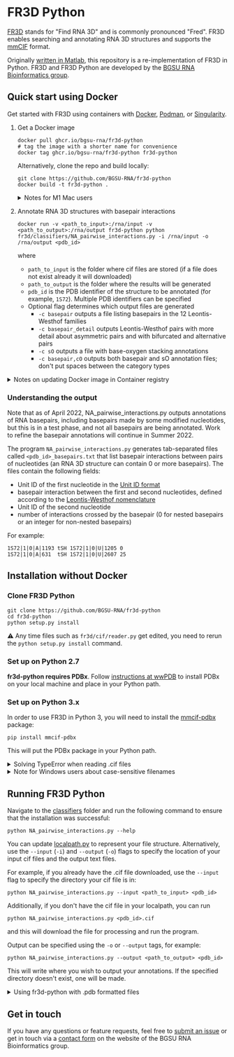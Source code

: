# FR3D Python

[FR3D](https://www.bgsu.edu/research/rna/software/fr3d.html) stands for "Find RNA 3D" and is commonly pronounced "Fred". FR3D enables searching and annotating RNA 3D structures and supports the [mmCIF](https://mmcif.wwpdb.org) format.

Originally [written in Matlab](https://github.com/BGSU-RNA/FR3D), this repository is a re-implementation of FR3D in Python. FR3D and FR3D Python are developed by the [BGSU RNA Bioinformatics group](http://rna.bgsu.edu).

## Quick start using Docker

Get started with FR3D using containers with [Docker](https://www.docker.com), [Podman](https://podman.io), or [Singularity](https://sylabs.io/guides/latest/user-guide/introduction.html).

1. Get a Docker image

    ```
    docker pull ghcr.io/bgsu-rna/fr3d-python
    # tag the image with a shorter name for convenience
    docker tag ghcr.io/bgsu-rna/fr3d-python fr3d-python
    ```

    Alternatively, clone the repo and build locally:

    ```
    git clone https://github.com/BGSU-RNA/fr3d-python
    docker build -t fr3d-python .
    ```

    <details>
      <summary>Notes for M1 Mac users</summary>      

      To build a Docker image on M1 Macs use [docker buildx](https://docs.docker.com/buildx/working-with-buildx/) to specify the target platform in order to be able to install all the dependencies:

      ```bash
      docker buildx install
      docker buildx build -t fr3d-python --platform linux/amd64 .
      ```
    </details>

2. Annotate RNA 3D structures with basepair interactions

    ```
    docker run -v <path_to_input>:/rna/input -v <path_to_output>:/rna/output fr3d-python python fr3d/classifiers/NA_pairwise_interactions.py -i /rna/input -o /rna/output <pdb_id>
    ```

    where

    - `path_to_input` is the folder where cif files are stored (if a file does not exist already it will downloaded)
    - `path_to_output` is the folder where the results will be generated
    - `pdb_id` is the PDB identifier of the structure to be annotated (for example, `1S72`). Multiple PDB identifiers can be specified
    - Optional flag determines which output files are generated
      - `-c basepair` outputs a file listing basepairs in the 12 Leontis-Westhof families
      - `-c basepair_detail` outputs Leontis-Westhof pairs with more detail about asymmetric pairs and with bifurcated and alternative pairs
      - `-c sO` outputs a file with base-oxygen stacking annotations
      - `-c basepair,cO` outputs both basepair and sO annotation files; don't put spaces between the category types

<details>
  <summary>Notes on updating Docker image in Container registry</summary>

  The Docker images are hosted on the GitHub Container registry. Currently the images need to be updated manually as follows:

  1. [Authenticate](https://docs.github.com/en/packages/working-with-a-github-packages-registry/working-with-the-container-registry) using Personal Access Token (required only once)

  2. Create and push a new image

      ```
      docker build -t ghcr.io/bgsu-rna/fr3d-python .
      docker push ghcr.io/bgsu-rna/fr3d-python
      ```

  In the future this should be done automatically with GitHub Actions.
</details>

### Understanding the output

Note that as of April 2022, NA_pairwise_interactions.py outputs annotations of RNA basepairs, including basepairs made by some modified nucleotides, but this is in a test phase, and not all basepairs are being annotated.
Work to refine the basepair annotations will continue in Summer 2022.

The program `NA_pairwise_interactions.py` generates tab-separated files called `<pdb_id>_basepairs.txt` that list basepair interactions between pairs of nucleotides (an RNA 3D structure can contain 0 or more basepairs). The files contain the following fields:

- Unit ID of the first nucleotide in the [Unit ID format](https://www.bgsu.edu/research/rna/help/rna-3d-hub-help/unit-ids.html)
- basepair interaction between the first and second nucleotides, defined according to the [Leontis-Westhof nomenclature](https://www.ncbi.nlm.nih.gov/pmc/articles/PMC1370104/)
- Unit ID of the second nucleotide
- number of interactions crossed by the basepair (0 for nested basepairs or an integer for non-nested basepairs)

For example:

```
1S72|1|0|A|1193	tSH	1S72|1|0|U|1205	0
1S72|1|0|A|631	tSH	1S72|1|0|U|2607	25
```

## Installation without Docker

### Clone FR3D Python

```
git clone https://github.com/BGSU-RNA/fr3d-python
cd fr3d-python
python setup.py install
```

:warning: Any time files such as `fr3d/cif/reader.py` get edited, you need to rerun the `python setup.py install` command.

### Set up on Python 2.7

**fr3d-python requires PDBx**. Follow [instructions at wwPDB](https://mmcif.wwpdb.org/docs/sw-examples/python/html/) to install PDBx on your local machine and place in your Python path.

### Set up on Python 3.x

In order to use FR3D in Python 3, you will need to install the [mmcif-pdbx](https://pypi.org/project/mmcif-pdbx/) package:

```
pip install mmcif-pdbx
```

This will put the PDBx package in your Python path.

<details>
  <summary>Solving TypeError when reading .cif files</summary>

On Windows, mmcif-pdbx can experience a TypeError when loading .cif files.  This is apparently because your machine expects the iterator loop to deal with bytes.  Try this: find where mmcif-pdbx is installed using ```pip show mmcif-pdbx```.  Edit C:\[python-path]\Lib\site-packages\pdbx\reader.py  At lines 387 and 397, after ```for line in file_iterator:``` add a line ``` line = line.decode() ```.
</details>

<details>
  <summary>Note for Windows users about case-sensitive filenames</summary>

FR3D Python uses case-sensitive file names because chain identifiers in PDB are case sensitive. Windows looks like it uses case sensitive filenames, but if you create a file called `Data.txt` and then save another file in the same place called `data.txt`, it will overwrite `Data.txt` and it will be listed as `Data.txt` because that was there first. Recent versions of Windows allow for case sensitivity.

For FR3D Python, you need to enable case sensitivity in filenames in the ```units``` folder. See https://docs.microsoft.com/en-us/windows/wsl/case-sensitivity to read about how to enable case sensitivity for a specific directory.

The key steps seem to be:
	- `Enable-WindowsOptionalFeature -Online -FeatureName Microsoft-Windows-Subsystem-Linux`
	- `fsutil.exe file setCaseSensitiveInfo <path to folder> enable`

Note that the first step is not mentioned in the Microsoft documentation.
</details>

## Running FR3D Python

Navigate to the [classifiers](https://github.com/BGSU-RNA/fr3d-python/tree/master/fr3d/classifiers) folder and run the following command to ensure that the installation was successful:

```
python NA_pairwise_interactions.py --help
```

You can update [localpath.py](https://github.com/BGSU-RNA/fr3d-python/blob/master/fr3d/localpath.py) to represent your file structure. Alternatively, use the `--input` (`-i`) and `--output` (`-o`) flags to specify the location of your input cif files and the output text files.

For example, if you already have the .cif file downloaded, use the `--input` flag to specify the directory your cif file is in:

```
python NA_pairwise_interactions.py --input <path_to_input> <pdb_id>
```

Additionally, if you don't have the cif file in your localpath, you can run

```
python NA_pairwise_interactions.py <pdb_id>.cif
```

and this will download the file for processing and run the program.

Output can be specified using the `-o` or `--output` tags, for example:

```
python NA_pairwise_interactions.py --output <path_to_output> <pdb_id>
```

This will write where you wish to output your annotations. If the specified directory doesn't exist, one will be made.

<details>
  <summary>Using fr3d-python with .pdb formatted files</summary>

Support for reading .pdb files is currently available. 

FR3D Python is now able to read 3D structure files that are in .pdb format. Support for this functionality is in new and does not handle .pdb files that have complex symmetries. If analyzing 3D structures from the PDB, it is recommended to use .cif formatted files if one is available. The .pdb reader is useful though for .pdb files generated by other programs. 

</details>

## Get in touch

If you have any questions or feature requests, feel free to [submit an issue](https://github.com/BGSU-RNA/fr3d-python/issues) or get in touch via a [contact form](https://www.bgsu.edu/research/rna/contact-us.html) on the website of the BGSU RNA Bioinformatics group.
